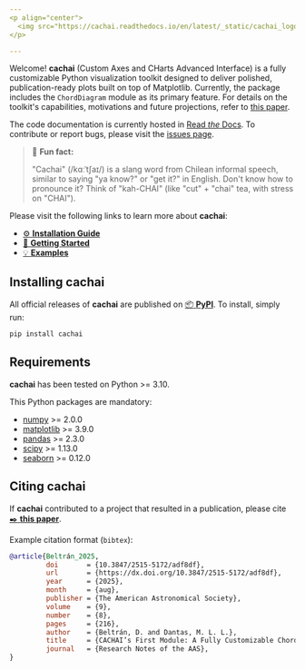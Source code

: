 ```yaml
---
<p align="center">
  <img src="https://cachai.readthedocs.io/en/latest/_static/cachai_logo_wide.svg" width="500">
</p>

---
```


Welcome! **cachai**  (Custom Axes and CHarts Advanced Interface) is a fully customizable Python
visualization toolkit designed to deliver polished, publication-ready plots built on top of
Matplotlib. Currently, the package includes the  ``ChordDiagram``  module as its primary feature.
For details on the toolkit's capabilities, motivations and future projections, refer to
[this paper](https://iopscience.iop.org/article/10.3847/2515-5172/adf8df).

The code documentation is currently hosted in
[Read _the_ Docs](https://cachai.readthedocs.io/en/latest/index.html).
To contribute or report bugs, please visit the
[issues page](https://github.com/DD-Beltran-F/cachai/issues).

> :cookie: **Fun fact:**
>
> "Cachai" (/kɑːˈtʃaɪ/) is a slang word from Chilean informal speech, similar to saying "ya know?"
> or "get it?" in English. Don't know how to pronounce it? Think of "kah-CHAI" (like "cut" + "chai"
> tea, with stress on "CHAI").

Please visit the following links to learn more about **cachai**:

 - [:gear: **Installation Guide**](https://cachai.readthedocs.io/en/latest/installation.html)
 - [:rocket: **Getting Started**](https://cachai.readthedocs.io/en/latest/getting_started.html)
 - [:bulb: **Examples**](https://cachai.readthedocs.io/en/latest/examples.html)


## **Installing cachai**

All official releases of **cachai** are published on
[:package: **PyPI**](https://pypi.org/project/cachai/). To install, simply run:

```bash
pip install cachai
```

## **Requirements**

**cachai** has been tested on  Python >= 3.10.

This Python packages are mandatory:

 - [numpy](https://numpy.org) >= 2.0.0
 - [matplotlib](https://matplotlib.org) >= 3.9.0
 - [pandas](https://pandas.pydata.org) >= 2.3.0
 - [scipy](https://scipy.org) >= 1.13.0
 - [seaborn](https://seaborn.pydata.org/index.html) >= 0.12.0

## Citing **cachai**

If **cachai** contributed to a project that resulted in a publication, please cite
[:black_nib: **this paper**](https://iopscience.iop.org/article/10.3847/2515-5172/adf8df).

Example citation format (``bibtex``):

```bibtex
@article{Beltrán_2025,
         doi       = {10.3847/2515-5172/adf8df},
         url       = {https://dx.doi.org/10.3847/2515-5172/adf8df},
         year      = {2025},
         month     = {aug},
         publisher = {The American Astronomical Society},
         volume    = {9},
         number    = {8},
         pages     = {216},
         author    = {Beltrán, D. and Dantas, M. L. L.},
         title     = {CACHAI’s First Module: A Fully Customizable Chord Diagram for Astronomy and Beyond},
         journal   = {Research Notes of the AAS},
}
```